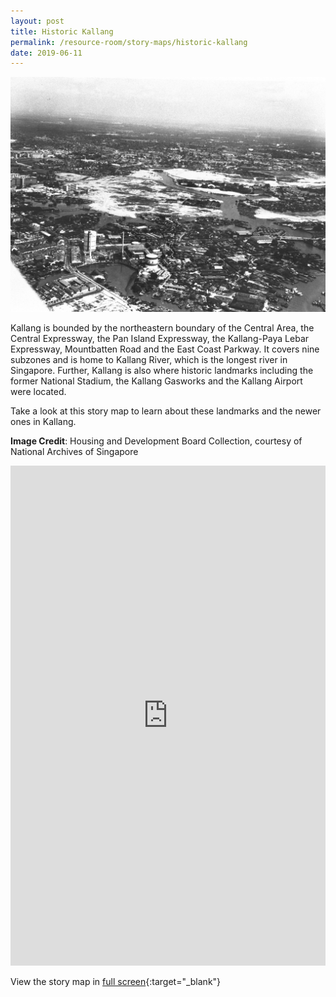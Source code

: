 ```yaml
---
layout: post
title: Historic Kallang
permalink: /resource-room/story-maps/historic-kallang
date: 2019-06-11
---
```


![Banner for Historic Kallang](/images/banner-storymaps-historic-kallang.jpg)

Kallang is bounded by the northeastern boundary of the Central Area, the Central Expressway, the Pan Island Expressway, the Kallang-Paya Lebar Expressway, Mountbatten Road and the East Coast Parkway. It covers nine subzones and is home to Kallang River, which is the longest river in Singapore. Further, Kallang is also where historic landmarks including the former National Stadium, the Kallang Gasworks and the Kallang Airport were located.

Take a look at this story map to learn about these landmarks and the newer ones in Kallang.

**Image Credit**: Housing and Development Board Collection, courtesy of National Archives of Singapore

<iframe src="https://uploads.knightlab.com/storymapjs/04f5c05311b7e48aadefd0cdd269c308/singapore-river-1966/index.html" frameborder="0" width="100%" height="800"></iframe>

View the story map in [full screen](https://uploads.knightlab.com/storymapjs/04f5c05311b7e48aadefd0cdd269c308/singapore-river-1966/index.html){:target="_blank"}
